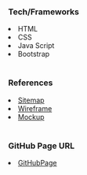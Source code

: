 <h3>Tech/Frameworks</h3>
<li>HTML</li>
<li>CSS</li>
<li>Java Script</li>
<li>Bootstrap</li>
<br>
<h3>References</h3>
<a href="https://www.gloomaps.com/ioHNgyAMAQ">
<li>Sitemap</li>
</a>
<a href="https://wireframe.cc/Bd9Nam">
<li>Wireframe</li>
</a>
<a href="https://www.figma.com/file/UscFpWgPDBf2vVs855tCOI/PersonalWebSite?node-id=0%3A1">
<li>Mockup</li>
</a>
<br>
<h3>GitHub Page URL</h3>
<a href="https://ridmirangana0929.github.io/My-Portfoliyo/">
<li>GitHubPage</li>
</a>

